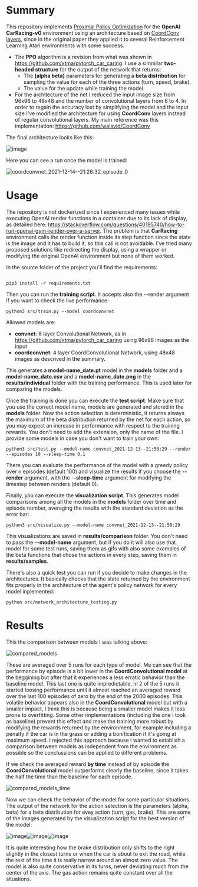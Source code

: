 # Summary
This repository implements [Proximal Policy Optimization](https://medium.com/intro-to-artificial-intelligence/proximal-policy-optimization-ppo-a-policy-based-reinforcement-learning-algorithm-3cf126a7562d) for the **OpenAI CarRacing-v0** environment using an architecture based on [CoordConv layers](https://arxiv.org/abs/1807.03247), since in the original paper they applied it to several Reinforcement Learning Atari environments with some success.

* The **PPO** algorithm is a revision from what was shown in https://github.com/xtma/pytorch_car_caring. I use a simmilar **two-headed structure** for the output of the network that returns:
    * The **(alpha beta)** parameters for generating a **beta distribution** for sampling the value for each of the three actions (turn, speed, brake).
    * The value for the update while training the model.
* For the architecture of the net I reduced the input image size from 96x96 to 48x48 and the number of convolutional layers from 6 to 4. In order to regain the accuracy lost by simplifying the model and the input size I've modified the architecture for using **CoordConv** layers instead of regular convolutional layers. My main reference was this implementation: https://github.com/walsvid/CoordConv

The final architecture looks like this:

![image](https://user-images.githubusercontent.com/26325749/146055405-82e348bd-e11e-42f6-8cb9-bb0ae5286fd5.png)

Here you can see a run once the model is trained:

![coordconvnet_2021-12-14--21:26:32_episode_0](https://user-images.githubusercontent.com/26325749/146083056-3cf3eecd-48ae-4c35-afb5-d78b5a072202.gif)

# Usage

The repository is not dockerized since I experienced many issues while executing OpenAI render functions in a container due to its lack of display, as detailed here: https://stackoverflow.com/questions/40195740/how-to-run-openai-gym-render-over-a-server. The problem is that **CarRacing** environment calls the render function inside its step function since the state is the image and it has to build it, so this call is not avoidable. I've tried many proposed solutions like redirecting the display, using a wrapper or modifying the original OpenAI environment but none of them worked.

In the source folder of the project you'll find the requirements:

```

pip3 install -r requirements.txt
```

Then you can run the **training script**. It accepts also the --render argument if you want to check the live performance:

```
python3 src/train.py --model coordconvnet
```

Allowed models are:

* **convnet**: 6 layer Convolutional Network, as in https://github.com/xtma/pytorch_car_caring using 96x96 images as the input
* **coordconvnet**: 4 layer CoordConvolutional Network, using 48x48 images as descrived in the summary.

This generates a **model-name_date.pt** model in the **models** folder and a **model-name_date.csv** and a **model-name_date.png** in the **results/individual** folder with the training performance. This is used later for comparing the models.

Once the training is done you can execute the **test script**. Make sure that you use the correct model name, models are generated and stored in the **models** folder. Now the action selection is deterministic, it returns always the maximum of the beta distribution returned by the net for each action, so you may expect an increase in performance with respect to the training rewards. You don't need to add the extension, only the name of the file. I provide some models in case you don't want to train your own:

```
python3 src/test.py --model-name convnet_2021-12-13--21:50:29 --render --episodes 10 --sleep-time 0.1
```

There you can evaluate the performance of the model with a greedy policy over n episodes (default 100) and visualize the results if you choose the **--render** argument, with the -**-sleep-time** argument for modifying the timestep between renders (default 0).

Finally, you can execute the **visualization script**. This generates model comparisons among all the models in the **models** folder over time and episode number, averaging the results with the standard deviation as the error bar:

```
python3 src/visualize.py --model-name convnet_2021-12-13--21:50:29
```

This visualizations are saved in **results/comparison** folder. You don't need to pass the **--model-name** argument, but if you do it will also use that model for some test runs, saving them as gifs with also some examples of the beta functions that chose the actions in every step, saving them in **results/samples**.

There's also a quick test you can run if you decide to make changes in the architectures. It basically checks that the state returned by the environment fits properly in the architecture of the agent's policy network for every model inplemented:

```
python src/network_architecture_testing.py 
```

# Results

This the comparison between models I was talking above:

![compared_models](https://user-images.githubusercontent.com/26325749/146083124-b3caad64-b9f9-4b9e-a13a-35fa066baedb.png)


These are averaged over 5 runs for each type of model. Me can see that the performance by episode is a bit lower in the **CoordConvolutional model** at the beggining but after that it experiences a less erratic behavior than the baseline model. This last one is quite impredictable, in 2 of the 5 runs it started loosing performance until it almost reached an averaged reward over the last 100 episodes of zero by the end of the 2000 episodes. This volatile behavior appears also in the **CoordConvolutional** model but with a smaller impact, I think this is because being a smaller model makes it less prone to overfitting. Some other implementations (including the one I took as baseline) prevent this effect and make the training more robust by modifying the rewards returned by the environment, for example including a penalty if the car is in the grass or adding a bonification if it's going at maximum speed. I rejected this approach because I wanted to establish a comparison between models as independent from the environment as possible so the conclussions can be applied to different problems.

If we check the averaged reward **by time** instead of by episode the **CoordConvolutional** model outperforms clearly the baseline, since it takes the half the time than the baseline for each episode.

![compared_models_time](https://user-images.githubusercontent.com/26325749/146083149-9f6a15a0-8baa-4493-bfd5-428c05de8b80.png)


Now we can check the behavior of the model for some particular situations. The output of the network for the action selection is the parameters (alpha, beta) for a beta distribution for evey action (turn, gas, brake). This are some of the images generated by the visualization script for the best version of the model:

![image](https://user-images.githubusercontent.com/26325749/146083207-6b8dcf72-1dc9-4af0-8128-217d5712c5c2.png)![image](https://user-images.githubusercontent.com/26325749/146083245-28813a49-ada9-4214-99a0-b5d64285c3c0.png)![image](https://user-images.githubusercontent.com/26325749/146083349-09af9d94-5400-4fae-80a9-4013c9d08aad.png)


It is quite interesting how the brake distribution only shifts to the right slightly in the closest turns or when the car is about to exit the road, while the rest of the time it is really narrow around an almost zero value. The model is also quite conservative in its turns, never deviating much from the center of the axis. The gas action remains quite constant over all the situations.





